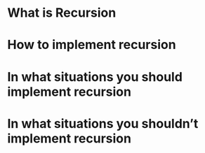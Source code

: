 #  What is Recursion # 
#  How to implement recursion #
#  In what situations you should implement recursion #
#  In what situations you shouldn’t implement recursion #
